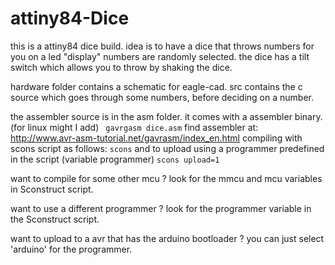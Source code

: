 # attiny84-Dice

this is a attiny84 dice build.
idea is to have a dice that throws numbers for you on a led "display"
numbers are randomly selected.
the dice has a tilt switch which allows you to throw by shaking the dice.

hardware folder contains a schematic for eagle-cad.
src contains the c source which goes through some numbers,
before deciding on a number.

the assembler source is in the asm folder.
it comes with a assembler binary. (for linux might I add)
``` gavrgasm dice.asm```
find assembler at: http://www.avr-asm-tutorial.net/gavrasm/index_en.html
compiling with scons script as follows:
``` scons ```
and to upload using a programmer predefined in the script (variable programmer)
``` scons upload=1 ```

want to compile for some other mcu ?
look for the mmcu and mcu variables in Sconstruct script.

want to use a different programmer ?
look for the programmer variable in the Sconstruct script.

want to upload to a avr that has the arduino bootloader ?
you can just select 'arduino' for the programmer.
